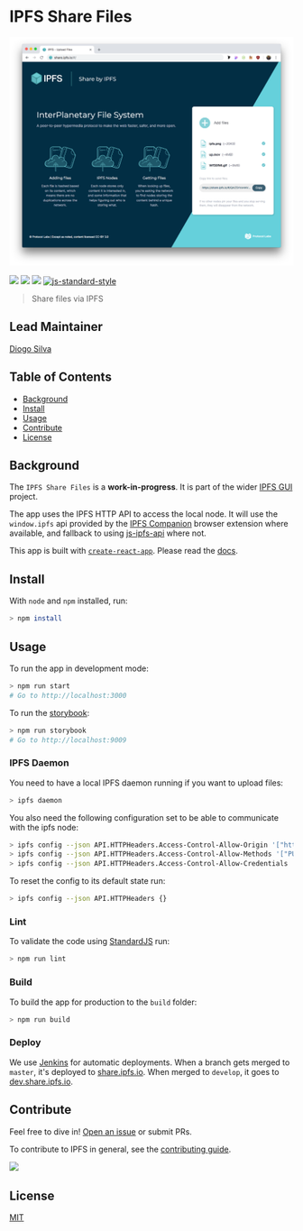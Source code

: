 # IPFS Share Files

![IPFS Share Files](./public/share.png)

[![](https://img.shields.io/badge/made%20by-Protocol%20Labs-blue.svg)](https://protocol.ai/) [![](https://img.shields.io/badge/project-IPFS-blue.svg)](http://ipfs.io/) [![](https://img.shields.io/badge/freenode-%23ipfs-blue.svg)](http://webchat.freenode.net/?channels=%23ipfs)
[![js-standard-style](https://img.shields.io/badge/code%20style-standard-blue.svg)](http://standardjs.com/)

> Share files via IPFS

## Lead Maintainer

[Diogo Silva](https://github.com/fsdiogo)

## Table of Contents

- [Background](#background)
- [Install](#install)
- [Usage](#usage)
- [Contribute](#contribute)
- [License](#license)

## Background

The `IPFS Share Files` is a **work-in-progress**. It is part of the wider [IPFS GUI](https://github.com/ipfs-shipyard/ipfs-gui) project.

The app uses the IPFS HTTP API to access the local node. It will use the `window.ipfs` api provided by the [IPFS Companion](https://github.com/ipfs-shipyard/ipfs-companion) browser extension where available, and fallback to using [js-ipfs-api](https://github.com/ipfs/js-ipfs-api) where not.

This app is built with [`create-react-app`](https://github.com/facebook/create-react-app). Please read the [docs](https://github.com/facebook/create-react-app/blob/master/packages/react-scripts/template/README.md#table-of-contents).

## Install

With `node` and `npm` installed, run:

```sh
> npm install
```

## Usage

To run the app in development mode:

```sh
> npm run start
# Go to http://localhost:3000
```

To run the [storybook](https://storybook.js.org/):

```sh
> npm run storybook
# Go to http://localhost:9009
```

### IPFS Daemon

You need to have a local IPFS daemon running if you want to upload files:

```sh
> ipfs daemon
```

You also need the following configuration set to be able to communicate with the ipfs node:

```sh
> ipfs config --json API.HTTPHeaders.Access-Control-Allow-Origin '["http://localhost:3000"]'
> ipfs config --json API.HTTPHeaders.Access-Control-Allow-Methods '["PUT", "GET", "POST"]'
> ipfs config --json API.HTTPHeaders.Access-Control-Allow-Credentials '["true"]'
```

To reset the config to its default state run:

```sh
> ipfs config --json API.HTTPHeaders {}
```

### Lint

To validate the code using [StandardJS](https://standardjs.com/) run:

```sh
> npm run lint
```

### Build

To build the app for production to the `build` folder:

```sh
> npm run build
```

### Deploy

We use [Jenkins](https://jenkins.io/) for automatic deployments. When a branch gets merged to `master`, it's deployed to [share.ipfs.io](https://share.ipfs.io). When merged to `develop`, it goes to [dev.share.ipfs.io](https://dev.share.ipfs.io).

## Contribute

Feel free to dive in! [Open an issue](https://github.com/ipfs-shipyard/ipfs-share-files/issues/new) or submit PRs.

To contribute to IPFS in general, see the [contributing guide](https://github.com/ipfs/community/blob/master/contributing.md).

[![](https://cdn.rawgit.com/jbenet/contribute-ipfs-gif/master/img/contribute.gif)](https://github.com/ipfs/community/blob/master/contributing.md)

## License

[MIT](LICENSE)
